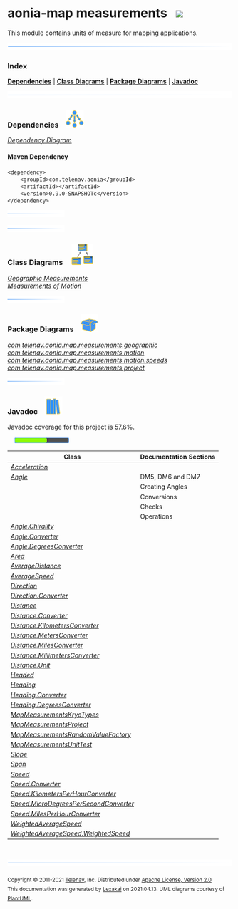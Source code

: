 # aonia-map measurements &nbsp;&nbsp;![](../../documentation/images/ruler-48.png)

This module contains units of measure for mapping applications.

![](documentation/images/horizontal-line.png)

### Index



[**Dependencies**](#dependencies) | [**Class Diagrams**](#class-diagrams) | [**Package Diagrams**](#package-diagrams) | [**Javadoc**](#javadoc)

![](documentation/images/horizontal-line.png)

### Dependencies <a name="dependencies"></a> &nbsp;&nbsp; ![](documentation/images/dependencies-40.png)

[*Dependency Diagram*](documentation/diagrams/dependencies.svg)

#### Maven Dependency

    <dependency>
        <groupId>com.telenav.aonia</groupId>
        <artifactId></artifactId>
        <version>0.9.0-SNAPSHOTc</version>
    </dependency>

![](documentation/images/short-horizontal-line.png)

[//]: # (start-user-text)



[//]: # (end-user-text)

![](documentation/images/short-horizontal-line.png)

### Class Diagrams <a name="class-diagrams"></a> &nbsp; &nbsp; ![](documentation/images/diagram-48.png)

[*Geographic Measurements*](documentation/diagrams/diagram-map-measurement-geographic.svg)  
[*Measurements of Motion*](documentation/diagrams/diagram-map-measurement-motion.svg)  

![](documentation/images/short-horizontal-line.png)

### Package Diagrams <a name="package-diagrams"></a> &nbsp;&nbsp; ![](documentation/images/box-40.png)

[*com.telenav.aonia.map.measurements.geographic*](documentation/diagrams/com.telenav.aonia.map.measurements.geographic.svg)  
[*com.telenav.aonia.map.measurements.motion*](documentation/diagrams/com.telenav.aonia.map.measurements.motion.svg)  
[*com.telenav.aonia.map.measurements.motion.speeds*](documentation/diagrams/com.telenav.aonia.map.measurements.motion.speeds.svg)  
[*com.telenav.aonia.map.measurements.project*](documentation/diagrams/com.telenav.aonia.map.measurements.project.svg)  

![](documentation/images/short-horizontal-line.png)

### Javadoc <a name="javadoc"></a> &nbsp;&nbsp; ![](documentation/images/books-40.png)

Javadoc coverage for this project is 57.6%.  
  
&nbsp; &nbsp;  ![](documentation/images/meter-60-12.png)



| Class | Documentation Sections |
|---|---|
| [*Acceleration*](https://telenav.github.io/aonia/javadoc/aonia.map.measurements/com/telenav/aonia/map/measurements/motion/Acceleration.html) |  |  
| [*Angle*](https://telenav.github.io/aonia/javadoc/aonia.map.measurements/com/telenav/aonia/map/measurements/geographic/Angle.html) | DM5, DM6 and DM7 |  
| | Creating Angles |  
| | Conversions |  
| | Checks |  
| | Operations |  
| [*Angle.Chirality*](https://telenav.github.io/aonia/javadoc/aonia.map.measurements/com/telenav/aonia/map/measurements/geographic/Angle.Chirality.html) |  |  
| [*Angle.Converter*](https://telenav.github.io/aonia/javadoc/aonia.map.measurements/com/telenav/aonia/map/measurements/geographic/Angle.Converter.html) |  |  
| [*Angle.DegreesConverter*](https://telenav.github.io/aonia/javadoc/aonia.map.measurements/com/telenav/aonia/map/measurements/geographic/Angle.DegreesConverter.html) |  |  
| [*Area*](https://telenav.github.io/aonia/javadoc/aonia.map.measurements/com/telenav/aonia/map/measurements/geographic/Area.html) |  |  
| [*AverageDistance*](https://telenav.github.io/aonia/javadoc/aonia.map.measurements/com/telenav/aonia/map/measurements/geographic/AverageDistance.html) |  |  
| [*AverageSpeed*](https://telenav.github.io/aonia/javadoc/aonia.map.measurements/com/telenav/aonia/map/measurements/motion/speeds/AverageSpeed.html) |  |  
| [*Direction*](https://telenav.github.io/aonia/javadoc/aonia.map.measurements/com/telenav/aonia/map/measurements/geographic/Direction.html) |  |  
| [*Direction.Converter*](https://telenav.github.io/aonia/javadoc/aonia.map.measurements/com/telenav/aonia/map/measurements/geographic/Direction.Converter.html) |  |  
| [*Distance*](https://telenav.github.io/aonia/javadoc/aonia.map.measurements/com/telenav/aonia/map/measurements/geographic/Distance.html) |  |  
| [*Distance.Converter*](https://telenav.github.io/aonia/javadoc/aonia.map.measurements/com/telenav/aonia/map/measurements/geographic/Distance.Converter.html) |  |  
| [*Distance.KilometersConverter*](https://telenav.github.io/aonia/javadoc/aonia.map.measurements/com/telenav/aonia/map/measurements/geographic/Distance.KilometersConverter.html) |  |  
| [*Distance.MetersConverter*](https://telenav.github.io/aonia/javadoc/aonia.map.measurements/com/telenav/aonia/map/measurements/geographic/Distance.MetersConverter.html) |  |  
| [*Distance.MilesConverter*](https://telenav.github.io/aonia/javadoc/aonia.map.measurements/com/telenav/aonia/map/measurements/geographic/Distance.MilesConverter.html) |  |  
| [*Distance.MillimetersConverter*](https://telenav.github.io/aonia/javadoc/aonia.map.measurements/com/telenav/aonia/map/measurements/geographic/Distance.MillimetersConverter.html) |  |  
| [*Distance.Unit*](https://telenav.github.io/aonia/javadoc/aonia.map.measurements/com/telenav/aonia/map/measurements/geographic/Distance.Unit.html) |  |  
| [*Headed*](https://telenav.github.io/aonia/javadoc/aonia.map.measurements/com/telenav/aonia/map/measurements/geographic/Headed.html) |  |  
| [*Heading*](https://telenav.github.io/aonia/javadoc/aonia.map.measurements/com/telenav/aonia/map/measurements/geographic/Heading.html) |  |  
| [*Heading.Converter*](https://telenav.github.io/aonia/javadoc/aonia.map.measurements/com/telenav/aonia/map/measurements/geographic/Heading.Converter.html) |  |  
| [*Heading.DegreesConverter*](https://telenav.github.io/aonia/javadoc/aonia.map.measurements/com/telenav/aonia/map/measurements/geographic/Heading.DegreesConverter.html) |  |  
| [*MapMeasurementsKryoTypes*](https://telenav.github.io/aonia/javadoc/aonia.map.measurements/com/telenav/aonia/map/measurements/project/MapMeasurementsKryoTypes.html) |  |  
| [*MapMeasurementsProject*](https://telenav.github.io/aonia/javadoc/aonia.map.measurements/com/telenav/aonia/map/measurements/project/MapMeasurementsProject.html) |  |  
| [*MapMeasurementsRandomValueFactory*](https://telenav.github.io/aonia/javadoc/aonia.map.measurements/com/telenav/aonia/map/measurements/project/MapMeasurementsRandomValueFactory.html) |  |  
| [*MapMeasurementsUnitTest*](https://telenav.github.io/aonia/javadoc/aonia.map.measurements/com/telenav/aonia/map/measurements/project/MapMeasurementsUnitTest.html) |  |  
| [*Slope*](https://telenav.github.io/aonia/javadoc/aonia.map.measurements/com/telenav/aonia/map/measurements/geographic/Slope.html) |  |  
| [*Span*](https://telenav.github.io/aonia/javadoc/aonia.map.measurements/com/telenav/aonia/map/measurements/geographic/Span.html) |  |  
| [*Speed*](https://telenav.github.io/aonia/javadoc/aonia.map.measurements/com/telenav/aonia/map/measurements/motion/Speed.html) |  |  
| [*Speed.Converter*](https://telenav.github.io/aonia/javadoc/aonia.map.measurements/com/telenav/aonia/map/measurements/motion/Speed.Converter.html) |  |  
| [*Speed.KilometersPerHourConverter*](https://telenav.github.io/aonia/javadoc/aonia.map.measurements/com/telenav/aonia/map/measurements/motion/Speed.KilometersPerHourConverter.html) |  |  
| [*Speed.MicroDegreesPerSecondConverter*](https://telenav.github.io/aonia/javadoc/aonia.map.measurements/com/telenav/aonia/map/measurements/motion/Speed.MicroDegreesPerSecondConverter.html) |  |  
| [*Speed.MilesPerHourConverter*](https://telenav.github.io/aonia/javadoc/aonia.map.measurements/com/telenav/aonia/map/measurements/motion/Speed.MilesPerHourConverter.html) |  |  
| [*WeightedAverageSpeed*](https://telenav.github.io/aonia/javadoc/aonia.map.measurements/com/telenav/aonia/map/measurements/motion/speeds/WeightedAverageSpeed.html) |  |  
| [*WeightedAverageSpeed.WeightedSpeed*](https://telenav.github.io/aonia/javadoc/aonia.map.measurements/com/telenav/aonia/map/measurements/motion/speeds/WeightedAverageSpeed.WeightedSpeed.html) |  |  

[//]: # (start-user-text)



[//]: # (end-user-text)

<br/>

![](documentation/images/horizontal-line.png)

<sub>Copyright &#169; 2011-2021 [Telenav](http://telenav.com), Inc. Distributed under [Apache License, Version 2.0](LICENSE)</sub>  
<sub>This documentation was generated by [Lexakai](https://github.com/Telenav/lexakai) on 2021.04.13. UML diagrams courtesy
of [PlantUML](http://plantuml.com).</sub>

